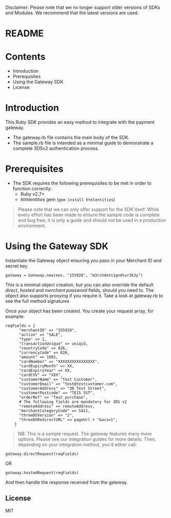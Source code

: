 Disclaimer: Please note that we no longer support older versions of SDKs and Modules. We recommend that the latest versions are used.

# README

# Contents

- Introduction
- Prerequisites
- Using the Gateway SDK
- License

# Introduction

This Ruby SDK provides an easy method to integrate with the payment gateway.
 - The gateway.rb file contains the main body of the SDK.
 - The sample.rb file is intended as a minimal guide to demonstrate a complete 3DSv2 authentication process.

# Prerequisites

- The SDK requires the following prerequisites to be met in order to function correctly:
    - Ruby v2.7+
    - _htmlentities_ gem (`gem install htmlentities`)

> Please note that we can only offer support for the SDK itself. While every effort has been made to ensure the sample code is complete and bug free, it is only a guide and should not be used in a production environment.

# Using the Gateway SDK

Instantiate the Gateway object ensuring you pass in your Merchant ID and secret key.

```
gateway = Gateway.new(env, "155928", "m3rch4nts1gn4tur3k3y")
```

This is a minimal object creation, but you can also override the default _direct_, _hosted_ and _merchant password_ fields, should you need to. The object also supports proxying if you require it. Take a look at gateway.rb to see the full method signatures

Once your object has been created. You create your request array, for example:

```
reqFields = {
      "merchantID" => "155928",
      "action" => "SALE",
      "type" => 1,
      "transactionUnique" => uniqid,
      "countryCode" => 826,
      "currencyCode" => 826,
      "amount" => 1001,
      "cardNumber" => "XXXXXXXXXXXXXXXX",
      "cardExpiryMonth" => XX,
      "cardExpiryYear" => XX,
      "cardCVV" => "XXX",
      "customerName" => "Test Customer",
      "customerEmail" => "test@testcustomer.com",
      "customerAddress" => "30 Test Street",
      "customerPostcode" => "TE15 5ST",
      "orderRef" => "Test purchase",
      # The following fields are mandatory for 3DS v2
      "remoteAddress" => remoteAddress,
      "merchantCategoryCode" => 5411,
      "threeDSVersion" => "2",
      "threeDSRedirectURL" => pageUrl + "&acs=1",
    }
```

> NB: This is a sample request. The gateway features many more options. Please see our integration guides for more details.
Then, depending on your integration method, you'd either call:

```
gateway.directRequest(reqFields)
```

OR

```
gateway.hostedRequest(reqFields)
```

And then handle the response received from the gateway.

License
----
MIT
